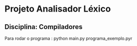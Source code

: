 # Projeto Analisador Léxico
## Disciplina: Compiladores

Para rodar o programa : python main.py programa_exemplo.pyr
